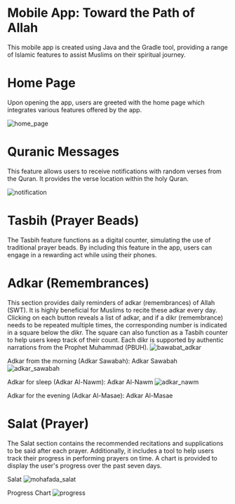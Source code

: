 # Mobile App: Toward the Path of Allah
This mobile app is created using Java and the Gradle tool, providing a range of Islamic features to assist Muslims on their spiritual journey.

# Home Page
Upon opening the app, users are greeted with the home page which integrates various features offered by the app.


![home_page](https://github.com/zainabJINARI/mobile_app_toward_path_of_allah/assets/111095997/36ebbb64-3945-4595-8657-72c279483576)

# Quranic Messages
This feature allows users to receive notifications with random verses from the Quran. It provides the verse location within the holy Quran.

![notification](https://github.com/zainabJINARI/mobile_app_toward_path_of_allah/assets/111095997/f9d7bb7d-4221-441e-bdce-b09dbf0a3781)


# Tasbih (Prayer Beads)
The Tasbih feature functions as a digital counter, simulating the use of traditional prayer beads. By including this feature in the app, users can engage in a rewarding act while using their phones.


# Adkar (Remembrances)
This section provides daily reminders of adkar (remembrances) of Allah (SWT). It is highly beneficial for Muslims to recite these adkar every day. Clicking on each button reveals a list of adkar, and if a dikr (remembrance) needs to be repeated multiple times, the corresponding number is indicated in a square below the dikr. The square can also function as a Tasbih counter to help users keep track of their count. Each dikr is supported by authentic narrations from the Prophet Muhammad (PBUH).
![bawabat_adkar](https://github.com/zainabJINARI/mobile_app_toward_path_of_allah/assets/111095997/2698070b-9204-4710-925f-1139f87a1975)


Adkar from the morning (Adkar Sawabah):
Adkar Sawabah
![adkar_sawabah](https://github.com/zainabJINARI/mobile_app_toward_path_of_allah/assets/111095997/83b695b2-3efd-49b7-a44c-a4514950793c)


Adkar for sleep (Adkar Al-Nawm):
Adkar Al-Nawm
![adkar_nawm](https://github.com/zainabJINARI/mobile_app_toward_path_of_allah/assets/111095997/54dd4337-cb56-49e3-8460-0e3c799a3e32)


Adkar for the evening (Adkar Al-Masae):
Adkar Al-Masae
# Salat (Prayer)
The Salat section contains the recommended recitations and supplications to be said after each prayer. Additionally, it includes a tool to help users track their progress in performing prayers on time. A chart is provided to display the user's progress over the past seven days.

Salat
![mohafada_salat](https://github.com/zainabJINARI/mobile_app_toward_path_of_allah/assets/111095997/59249903-fe0a-49a5-bf9a-29882b3119ef)


Progress Chart
![progress](https://github.com/zainabJINARI/mobile_app_toward_path_of_allah/assets/111095997/9707e1a9-a512-4bfd-ad8c-a3116ebb9733)
